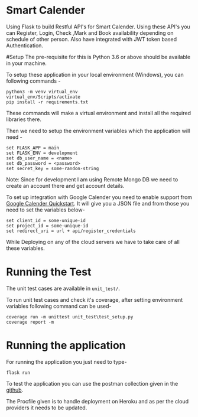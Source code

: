 # Smart Calender

Using Flask to build Restful API's for Smart Calender. Using these API's you can Register, Login, Check ,Mark and Book availability depending on schedule of other person. Also have integrated with JWT token based Authentication.

#Setup
The pre-requisite for this is Python 3.6 or above should be available in your machine.
 
To setup these application in your local environment (Windows), you can following commands - 
```
python3 -m venv virtual_env
virtual_env/Scripts/activate
pip install -r requirements.txt
```
These commands will make a virtual environment and install all the required libraries there.

Then we need to setup the environment variables which the application will need - 
```
set FLASK_APP = main
set FLASK_ENV = development
set db_user_name = <name>
set db_password = <password>
set secret_key = some-randon-string
```
Note: Since for development I am using Remote Mongo DB we need to create an account there and get account details.

To set up integration with Google Calender you need to enable support from [Google Calender Quickstart](https://developers.google.com/calendar/quickstart/python). It will give you a JSON file and from those you need to set the variables below-
```
set client_id = some-unique-id
set project_id = some-unique-id
set redirect_uri = url + api/register_credentials
``` 

While Deploying on any of the cloud servers we have to take care of all these variables.

# Running the Test
The unit test cases are available in `unit_test/`.

To run unit test cases and check it's coverage, after setting environment variables following command can be used-
```
coverage run -m unittest unit_test\test_setup.py
coverage report -m
``` 

# Running the application
For running the application you just need to type-
```
flask run
```
To test the application you can use the postman collection given in the [github](https://github.com/rajatjogindersingh/smart_calender).

The Procfile given is to handle deployment on Heroku and as per the cloud providers it needs to be updated.